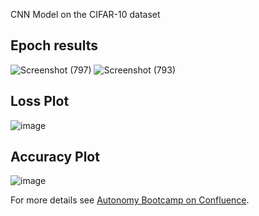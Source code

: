 CNN Model on the CIFAR-10 dataset

## Epoch results
![Screenshot (797)](https://github.com/SankalpUW/Tensorflow_Neural_Network/assets/113000067/5873be05-63ae-45c2-8223-831f9178203f)
![Screenshot (793)](https://user-images.githubusercontent.com/113000067/236542067-01ef4e1d-ac49-44b8-9343-8bbc22e2b294.png)



## Loss Plot
![image](https://user-images.githubusercontent.com/113000067/236541059-193664dc-7aa4-42ac-8e30-b82af58d9e05.png)

## Accuracy Plot
![image](https://user-images.githubusercontent.com/113000067/236541116-24d611a7-d640-471f-88b7-54bab969e3b9.png)

For more details see [Autonomy Bootcamp on Confluence](https://uwarg-docs.atlassian.net/wiki/spaces/BOOT/pages/1544290340/Autonomy+Bootcamp).
